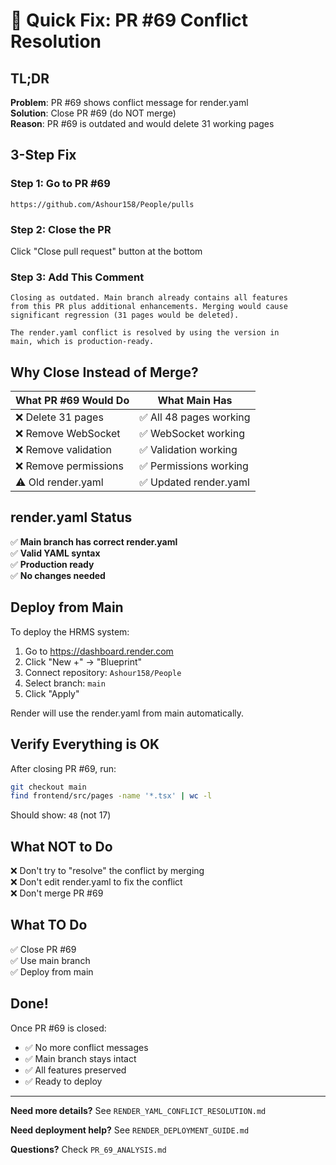# 🚨 Quick Fix: PR #69 Conflict Resolution

## TL;DR

**Problem**: PR #69 shows conflict message for render.yaml  
**Solution**: Close PR #69 (do NOT merge)  
**Reason**: PR #69 is outdated and would delete 31 working pages  

## 3-Step Fix

### Step 1: Go to PR #69
```
https://github.com/Ashour158/People/pulls
```

### Step 2: Close the PR
Click "Close pull request" button at the bottom

### Step 3: Add This Comment
```
Closing as outdated. Main branch already contains all features 
from this PR plus additional enhancements. Merging would cause 
significant regression (31 pages would be deleted).

The render.yaml conflict is resolved by using the version in 
main, which is production-ready.
```

## Why Close Instead of Merge?

| What PR #69 Would Do | What Main Has |
|----------------------|---------------|
| ❌ Delete 31 pages | ✅ All 48 pages working |
| ❌ Remove WebSocket | ✅ WebSocket working |
| ❌ Remove validation | ✅ Validation working |
| ❌ Remove permissions | ✅ Permissions working |
| ⚠️ Old render.yaml | ✅ Updated render.yaml |

## render.yaml Status

✅ **Main branch has correct render.yaml**  
✅ **Valid YAML syntax**  
✅ **Production ready**  
✅ **No changes needed**  

## Deploy from Main

To deploy the HRMS system:

1. Go to https://dashboard.render.com
2. Click "New +" → "Blueprint"
3. Connect repository: `Ashour158/People`
4. Select branch: `main`
5. Click "Apply"

Render will use the render.yaml from main automatically.

## Verify Everything is OK

After closing PR #69, run:

```bash
git checkout main
find frontend/src/pages -name '*.tsx' | wc -l
```

Should show: `48` (not 17)

## What NOT to Do

❌ Don't try to "resolve" the conflict by merging  
❌ Don't edit render.yaml to fix the conflict  
❌ Don't merge PR #69  

## What TO Do

✅ Close PR #69  
✅ Use main branch  
✅ Deploy from main  

## Done!

Once PR #69 is closed:
- ✅ No more conflict messages
- ✅ Main branch stays intact
- ✅ All features preserved
- ✅ Ready to deploy

---

**Need more details?** See `RENDER_YAML_CONFLICT_RESOLUTION.md`

**Need deployment help?** See `RENDER_DEPLOYMENT_GUIDE.md`

**Questions?** Check `PR_69_ANALYSIS.md`
